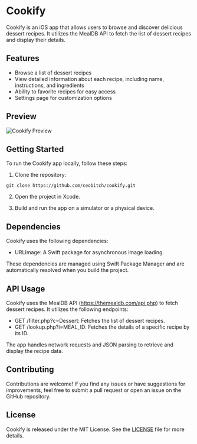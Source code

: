# Cookify

Cookify is an iOS app that allows users to browse and discover delicious dessert recipes. It utilizes the MealDB API to fetch the list of dessert recipes and display their details.

## Features

- Browse a list of dessert recipes
- View detailed information about each recipe, including name, instructions, and ingredients
- Ability to favorite recipes for easy access
- Settings page for customization options

## Preview

![Cookify Preview](preview.gif)

## Getting Started

To run the Cookify app locally, follow these steps:

1. Clone the repository:

``` git clone https://github.com/ceobitch/cookify.git ```

2. Open the project in Xcode.

3. Build and run the app on a simulator or a physical device.

## Dependencies

Cookify uses the following dependencies:

- URLImage: A Swift package for asynchronous image loading.

These dependencies are managed using Swift Package Manager and are automatically resolved when you build the project.

## API Usage

Cookify uses the MealDB API (https://themealdb.com/api.php) to fetch dessert recipes. It utilizes the following endpoints:

- GET /filter.php?c=Dessert: Fetches the list of dessert recipes.
- GET /lookup.php?i=MEAL_ID: Fetches the details of a specific recipe by its ID.

The app handles network requests and JSON parsing to retrieve and display the recipe data.

## Contributing

Contributions are welcome! If you find any issues or have suggestions for improvements, feel free to submit a pull request or open an issue on the GitHub repository.

## License

Cookify is released under the MIT License. See the [LICENSE](LICENSE) file for more details.
